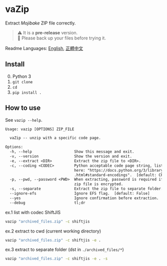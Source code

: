 # vaZip

Extract *Mojibake* ZIP file correctly.

> ⚠️ It is a **pre-release** version.<br />
> 🛑 Please back up your files before trying it.

Readme Languages: [English](readme.md), [正體中文](readme_zh.md)

## Install

0. Python 3
1. `git clone`
2. `cd`
3. `pip install .`

## How to use

See `vazip --help`.

```txt
Usage: vazip [OPTIONS] ZIP_FILE

  vaZip -- unzip with a specific code page.

Options:
  -h, --help                   Show this message and exit.
  -v, --version                Show the version and exit.
  -e, --extract <DIR>          Extract the zip file to <DIR>.
  -c, --coding <CODEC>         Python acceptable code page string, listed
                               here: "https://docs.python.org/3/library/codecs
                               .html#standard-encodings".  [default: CP437]
  -p, --pwd, --password <PWD>  When extracting, password is required if the
                               zip file is encrypted.
  -s, --separate               Extract the zip file to separate folder.
  --ignore-efs                 Ignore EFS flag.  [default: False]
  --yes                        Ignore confirmation before extraction.
  --debug                      tl;dr
```

ex.1 list with codec ShiftJIS

```cmd
vazip "archived_files.zip" -c shiftjis
```

ex.2 extract to cwd (current working directory)

```cmd
vazip "archived_files.zip" -c shiftjis -e .
```

ex.3 extract to separate folder (dst in `./archived_files/*`)

```cmd
vazip "archived_files.zip" -c shiftjis -e . -s
```
